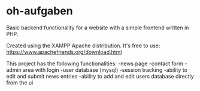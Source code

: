# oh-aufgaben
Basic backend functionality for a website with a simple frontend written in PHP.

Created using the XAMPP Apache distribution. It's free to use: https://www.apachefriends.org/download.html

This project has the following functionalities:
-news page
-contact form
-admin area with login
-user database (mysql)
-session tracking
-ability to edit and submit news entries
-ability to add and edit users database directly from the ui
